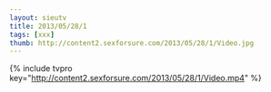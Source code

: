 ```yaml
--- 
layout: sieutv
title: 2013/05/28/1
tags: [xxx]
thumb: http://content2.sexforsure.com/2013/05/28/1/Video.jpg
---
```

{% include tvpro key="http://content2.sexforsure.com/2013/05/28/1/Video.mp4" %} 
